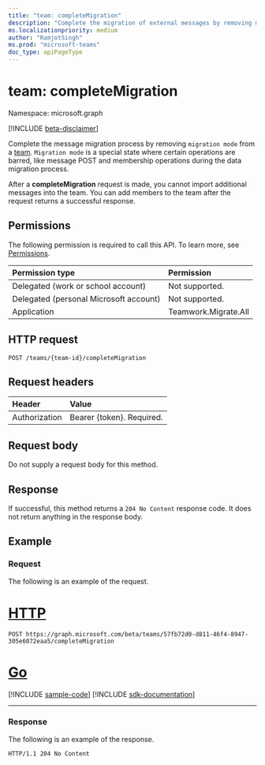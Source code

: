 ```yaml
---
title: "team: completeMigration"
description: "Complete the migration of external messages by removing migration mode from a team."
ms.localizationpriority: medium
author: "RamjotSingh"
ms.prod: "microsoft-teams"
doc_type: apiPageType
---
```


# team: completeMigration

Namespace: microsoft.graph

[!INCLUDE [beta-disclaimer](../../includes/beta-disclaimer.md)]

Complete the message migration process by removing `migration mode` from a [team](../resources/team.md). `Migration mode` is a special state where certain operations are barred, like message POST and membership operations during the data migration process.

After a **completeMigration** request is made, you cannot import additional messages into the team. You can add members to the team after the request returns a successful response.

## Permissions

The following permission is required to call this API. To learn more, see [Permissions](/graph/permissions-reference).

|Permission type      | Permission  |
|:--------------------|:---------------------------------------------------------|
| Delegated (work or school account)  | Not supported.|
| Delegated (personal Microsoft account) | Not supported. |
|Application | Teamwork.Migrate.All|

## HTTP request
<!-- { "blockType": "ignored" } -->
```http
POST /teams/{team-id}/completeMigration
```

## Request headers

| Header       | Value |
|:---------------|:--------|
| Authorization  | Bearer {token}. Required.  |

## Request body

Do not supply a request body for this method.

## Response

If successful, this method returns a `204 No Content` response code. It does not return anything in the response body.

## Example

### Request

The following is an example of the request.
<!-- markdownlint-disable MD025 -->
<!-- markdownlint-disable MD022 -->



# [HTTP](#tab/http)
<!-- {
  "blockType": "request",
  "name": "completeMigration_team"
}-->

```http
POST https://graph.microsoft.com/beta/teams/57fb72d0-d811-46f4-8947-305e6072eaa5/completeMigration
```

# [Go](#tab/go)
[!INCLUDE [sample-code](../includes/snippets/go/completemigration-team-go-snippets.md)]
[!INCLUDE [sdk-documentation](../includes/snippets/snippets-sdk-documentation-link.md)]

---



<!-- markdownlint-disable MD001 -->
<!-- markdownlint-disable MD024 -->
### Response

The following is an example of the response.
<!-- {
  "blockType": "response",
  "truncated": true
} -->

```http
HTTP/1.1 204 No Content
```

<!-- uuid: d945a9a4-0e5b-11eb-adc1-0242ac120002
2020-10-14 20:22:11 UTC -->
<!--
{
  "type": "#page.annotation",
  "description": "completeMigration_ team",
  "keywords": "",
  "section": "documentation",
  "tocPath": "",
  "suppressions": [
  ]
}
-->
